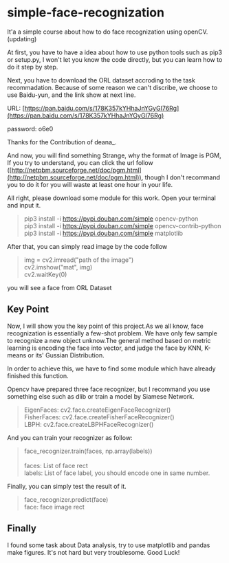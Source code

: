 # simple-face-recognization
It'a a simple course about how to do face recognization using openCV.(updating)

At first, you have to have a idea about how to use python tools such as pip3 or setup.py, I won't let you know the code directly, but you can learn how to do it step by step.

Next, you have to download the ORL dataset accroding to the task recommadation.
Because of some reason we can't discribe, we choose to use Baidu-yun, and the link show at next line.

URL: [https://pan.baidu.com/s/178K357kYHhaJnYGyGI76Rg](https://pan.baidu.com/s/178K357kYHhaJnYGyGI76Rg)

password: o6e0

Thanks for the Contribution of deana_.

And now, you will find something Strange, why the format of Image is PGM, If you try to understand, you can click the url follow ([http://netpbm.sourceforge.net/doc/pgm.html](http://netpbm.sourceforge.net/doc/pgm.html)), though I don't recommand you to do it for you will waste at least one hour in your life.

All right, please download some module for this work. Open your terminal and input it.

> pip3 install -i https://pypi.douban.com/simple opencv-python <br>
> pip3 install -i https://pypi.douban.com/simple opencv-contrib-python <br> 
> pip3 install -i https://pypi.douban.com/simple matplotlib

After that, you can simply read image by the code follow

> img = cv2.imread("path of the image") <br>
> cv2.imshow("mat", img) <br>
> cv2.waitKey(0)

you will see a face from ORL Dataset

## Key Point
Now, I will show you the key point of this project.As we all know, face recognization is essentially a few-shot problem. We have only few sample to recognize a new object unknow.The general method based on metric learning is encoding the face into vector, and judge the face by KNN, K-means or its' Gussian Distribution.

In order to achieve this, we have to find some module which have already finished this function.

Opencv have prepared three face recognizer, but I recommand you use something else such as dlib or train a model by Siamese Network.

> EigenFaces: cv2.face.createEigenFaceRecognizer() <br>
> FisherFaces: cv2.face.createFisherFaceRecognizer() <br>
> LBPH: cv2.face.createLBPHFaceRecognizer()

And you can train your recognizer as follow:

> face_recognizer.train(faces, np.array(labels)) <br>
>  <br>
> faces: List of face rect <br>
> labels: List of face label, you should encode one in same number. <br>

Finally, you can simply test the result of it.

>  face_recognizer.predict(face) <br>
>  face: face image rect <br>

## Finally
I found some task about Data analysis, try to use matplotlib and pandas make figures. It's not hard but very troublesome. Good Luck!

